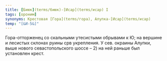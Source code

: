 ```yaml
---
title: [Биюк](terms/биюк)-[Исар](terms/исар) I
tags: [ороним]
synonyms: Крестовая [Гора](terms/гора), Алупка-[Исар](terms/исар)
temp: "[&И-5&]"
---
```


Гора-отторженец со скальными утесистыми обрывами к Ю; на вершине и лесистых
склонах руины срв укрепления. У сев. окраины Алупки, выше нового
севастопольского шоссе – 2) на ней раньше был установлен крест.
